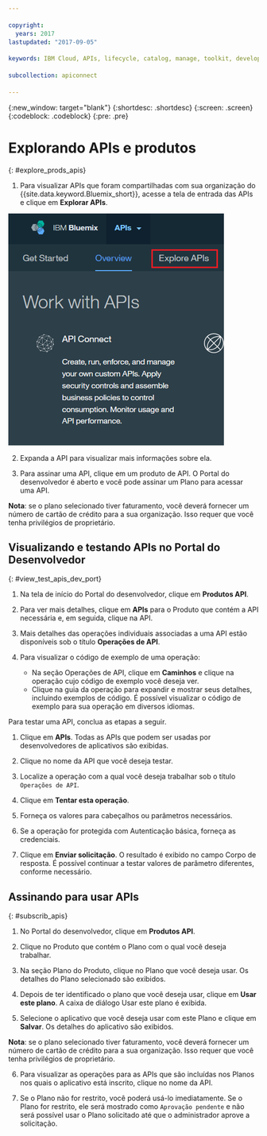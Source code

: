 ```yaml
---

copyright:
  years: 2017
lastupdated: "2017-09-05"

keywords: IBM Cloud, APIs, lifecycle, catalog, manage, toolkit, develop, dev portal

subcollection: apiconnect

---
```


{:new_window: target="blank"}
{:shortdesc: .shortdesc}
{:screen: .screen}
{:codeblock: .codeblock}
{:pre: .pre}

# Explorando APIs e produtos
{: #explore_prods_apis}

1. Para visualizar APIs que foram compartilhadas com sua organização do {{site.data.keyword.Bluemix_short}}, acesse a tela de entrada das APIs e
clique em **Explorar APIs**.

<img alt="APIs landing page with the Explore APIs tab highlighted" src="images/ExploreAPIs_tab.png">

2. Expanda a API para visualizar mais informações sobre ela.

3. Para assinar uma API, clique em um produto de API.
O Portal do desenvolvedor é aberto e você pode assinar um Plano para acessar
uma API. 

  **Nota**: se o plano selecionado tiver faturamento, você deverá fornecer um
número de cartão de crédito para a sua organização. Isso requer que você tenha privilégios de proprietário.

## Visualizando e testando APIs no Portal do Desenvolvedor
{: #view_test_apis_dev_port}

1. Na tela de início do Portal do desenvolvedor, clique em **Produtos API**.

2. Para ver mais detalhes, clique em **APIs** para o Produto que
contém a API necessária e, em seguida, clique na API.

3. Mais detalhes das operações individuais associadas a uma API estão disponíveis sob o
título **Operações de API**.

4. Para visualizar o código de exemplo de uma operação:
    - Na seção Operações de API, clique em **Caminhos** e clique na
operação cujo código de exemplo você deseja ver.
    - Clique na guia da operação para expandir e mostrar seus detalhes, incluindo exemplos
de código. É possível visualizar
o código de exemplo para sua operação em diversos idiomas.

Para testar uma API, conclua as etapas a seguir.
1. Clique em **APIs**.
Todas as APIs que podem ser usadas por desenvolvedores de aplicativos são
exibidas.

2. Clique no nome da API que você deseja testar.

3. Localize a operação com a qual você deseja trabalhar sob o título `Operações de
API`.

4. Clique em **Tentar esta operação**.

5. Forneça os valores para cabeçalhos ou parâmetros necessários.

6. Se a operação for protegida com Autenticação básica, forneça as credenciais.

7. Clique em **Enviar solicitação**.
O resultado é exibido no campo Corpo de resposta. É possível continuar a
testar valores de parâmetro diferentes, conforme necessário.

## Assinando para usar APIs
{: #subscrib_apis}

1. No Portal do desenvolvedor, clique em **Produtos API**.

2. Clique no Produto que contém o Plano com o qual você deseja trabalhar.

3. Na seção Plano do Produto, clique no Plano que você deseja usar. Os
detalhes do Plano selecionado são exibidos.

4. Depois de ter identificado o plano que você deseja usar, clique em
**Usar este plano**.
A caixa de diálogo Usar este plano é exibida.

5. Selecione o aplicativo que você deseja usar com este Plano e clique em
**Salvar**.
Os detalhes do aplicativo são exibidos.

  **Nota**: se o plano selecionado tiver faturamento, você deverá fornecer um
número de cartão de crédito para a sua organização. Isso requer que você tenha privilégios de proprietário.

6. Para visualizar as operações para as APIs que são incluídas nos Planos nos quais o
aplicativo está inscrito, clique no nome da API.

7. Se o Plano não for restrito, você poderá usá-lo imediatamente. Se o Plano for
restrito, ele será mostrado como `Aprovação pendente` e não será possível usar o
Plano solicitado até que o administrador aprove a solicitação.



